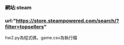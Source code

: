 ### 網站:steam
### url:"https://store.steampowered.com/search/?filter=topsellers"
hw2.py為程式碼，game.csv為執行檔
